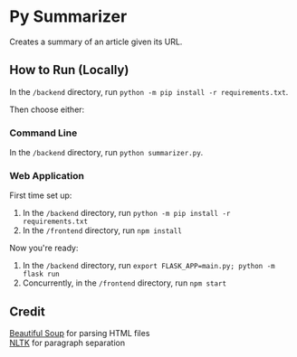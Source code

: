 # Py Summarizer

Creates a summary of an article given its URL.

## How to Run (Locally)

In the `/backend` directory, run `python -m pip install -r requirements.txt`.

Then choose either:

### Command Line

In the `/backend` directory, run `python summarizer.py`.

### Web Application

First time set up:

1. In the `/backend` directory, run `python -m pip install -r requirements.txt`
2. In the `/frontend` directory, run `npm install`

Now you're ready:

1. In the `/backend` directory, run `export FLASK_APP=main.py; python -m flask run`
2. Concurrently, in the `/frontend` directory, run `npm start`

## Credit

[Beautiful Soup](https://www.crummy.com/software/BeautifulSoup/) for parsing HTML files  
[NLTK](https://www.nltk.org/) for paragraph separation
